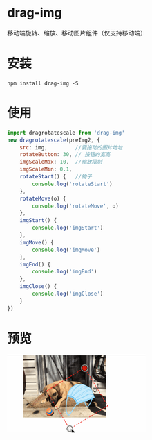 # drag-img
移动端旋转、缩放、移动图片组件（仅支持移动端）

# 安装   
```
npm install drag-img -S
```  

# 使用  
``` javascript
import dragrotatescale from 'drag-img'
new dragrotatescale(preImg2, {
    src: img,         //要拖动的图片地址
    rotateButton: 30, // 按钮的宽高
    imgScaleMax: 10,  //缩放限制
    imgScaleMin: 0.1,
    rotateStart() {   //钩子
        console.log('rotateStart')
    },
    rotateMove(o) {
        console.log('rotateMove', o)
    },
    imgStart() {
        console.log('imgStart')
    },
    imgMove() {
        console.log('imgMove')
    },
    imgEnd() {
        console.log('imgEnd')
    },
    imgClose() {
        console.log('imgClose')
    }
})


```   
# 预览  
![预览](./pre/pre.gif)
